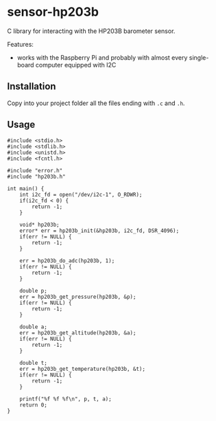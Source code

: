 # sensor-hp203b

C library for interacting with the HP203B barometer sensor.

Features:
* works with the Raspberry Pi and probably with almost every single-board computer equipped with I2C


## Installation

Copy into your project folder all the files ending with `.c` and `.h`.


## Usage

```
#include <stdio.h>
#include <stdlib.h>
#include <unistd.h>
#include <fcntl.h>

#include "error.h"
#include "hp203b.h"

int main() {
    int i2c_fd = open("/dev/i2c-1", O_RDWR);
    if(i2c_fd < 0) {
        return -1;
    }

    void* hp203b;
    error* err = hp203b_init(&hp203b, i2c_fd, DSR_4096);
    if(err != NULL) {
        return -1;
    }

    err = hp203b_do_adc(hp203b, 1);
    if(err != NULL) {
        return -1;
    }

    double p;
    err = hp203b_get_pressure(hp203b, &p);
    if(err != NULL) {
        return -1;
    }

    double a;
    err = hp203b_get_altitude(hp203b, &a);
    if(err != NULL) {
        return -1;
    }

    double t;
    err = hp203b_get_temperature(hp203b, &t);
    if(err != NULL) {
        return -1;
    }

    printf("%f %f %f\n", p, t, a);
    return 0;
}
```

